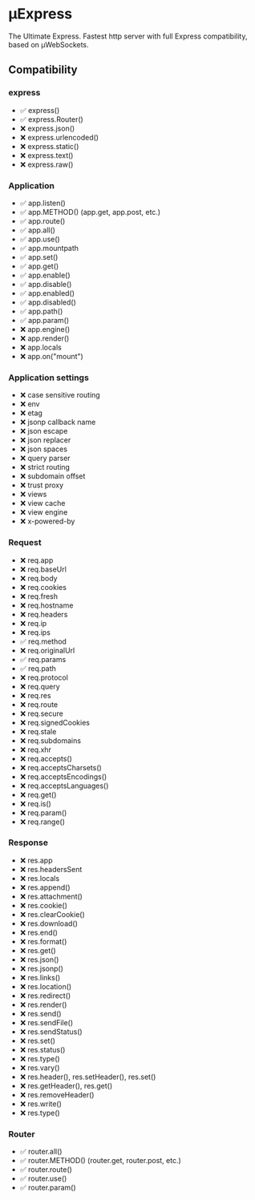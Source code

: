 # µExpress

The Ultimate Express. Fastest http server with full Express compatibility, based on µWebSockets.

## Compatibility

### express

- ✅ express()
- ✅ express.Router()
- ❌ express.json()
- ❌ express.urlencoded()
- ❌ express.static()
- ❌ express.text()
- ❌ express.raw()

### Application

- ✅ app.listen()
- ✅ app.METHOD() (app.get, app.post, etc.)
- ✅ app.route()
- ✅ app.all()
- ✅ app.use()
- ✅ app.mountpath
- ✅ app.set()
- ✅ app.get()
- ✅ app.enable()
- ✅ app.disable()
- ✅ app.enabled()
- ✅ app.disabled()
- ✅ app.path()
- ✅ app.param()
- ❌ app.engine()
- ❌ app.render()
- ❌ app.locals
- ❌ app.on("mount")

### Application settings

- ❌ case sensitive routing
- ❌ env
- ❌ etag
- ❌ jsonp callback name
- ❌ json escape
- ❌ json replacer
- ❌ json spaces
- ❌ query parser
- ❌ strict routing
- ❌ subdomain offset
- ❌ trust proxy
- ❌ views
- ❌ view cache
- ❌ view engine
- ❌ x-powered-by

### Request
- ❌ req.app
- ❌ req.baseUrl
- ❌ req.body
- ❌ req.cookies
- ❌ req.fresh
- ❌ req.hostname
- ❌ req.headers
- ❌ req.ip
- ❌ req.ips
- ✅ req.method
- ❌ req.originalUrl
- ✅ req.params
- ✅ req.path
- ❌ req.protocol
- ❌ req.query
- ❌ req.res
- ❌ req.route
- ❌ req.secure
- ❌ req.signedCookies
- ❌ req.stale
- ❌ req.subdomains
- ❌ req.xhr
- ❌ req.accepts()
- ❌ req.acceptsCharsets()
- ❌ req.acceptsEncodings()
- ❌ req.acceptsLanguages()
- ❌ req.get()
- ❌ req.is()
- ❌ req.param()
- ❌ req.range()

### Response

- ❌ res.app
- ❌ res.headersSent
- ❌ res.locals
- ❌ res.append()
- ❌ res.attachment()
- ❌ res.cookie()
- ❌ res.clearCookie()
- ❌ res.download()
- ❌ res.end()
- ❌ res.format()
- ❌ res.get()
- ❌ res.json()
- ❌ res.jsonp()
- ❌ res.links()
- ❌ res.location()
- ❌ res.redirect()
- ❌ res.render()
- ❌ res.send()
- ❌ res.sendFile()
- ❌ res.sendStatus()
- ❌ res.set()
- ❌ res.status()
- ❌ res.type()
- ❌ res.vary()
- ❌ res.header(), res.setHeader(), res.set()
- ❌ res.getHeader(), res.get()
- ❌ res.removeHeader()
- ❌ res.write()
- ❌ res.type()

### Router

- ✅ router.all()
- ✅ router.METHOD() (router.get, router.post, etc.)
- ✅ router.route()
- ✅ router.use()
- ✅ router.param()
